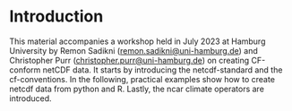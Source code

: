 # Introduction 

This material accompanies a workshop held in July 2023 at Hamburg University by Remon Sadikni (remon.sadikni@uni-hamburg.de) and Christopher Purr (christopher.purr@uni-hamburg.de) on creating CF-conform netCDF data.
It starts by introducing the netcdf-standard and the cf-conventions. In the following, practical examples show how to create netcdf data from python and R. Lastly, the ncar climate operators are introduced. 
